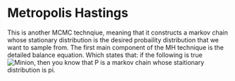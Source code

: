 # Metropolis Hastings

This is another MCMC technqiue, meaning that it constructs a markov chain whose stationary distribution is the desired probaility distribution that we want to sample from. The first main component of the MH technique is the detailed balance equation. Which states that: if the following is true ![Minion](https://wikimedia.org/api/rest_v1/media/math/render/svg/f63eafc5b3ff7885bfeeb9df18f96e0971441d28), then you know that P is a markov chain whose staitionary distribution is pi. 
